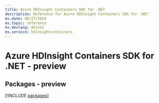 ```yaml
---
title: Azure HDInsight Containers SDK for .NET
description: Reference for Azure HDInsight Containers SDK for .NET
ms.date: 08/27/2024
ms.topic: reference
ms.devlang: dotnet
ms.service: hdinsightcontainers
---
```

# Azure HDInsight Containers SDK for .NET - preview
## Packages - preview
[!INCLUDE [packages](hdinsight-containers-index.md)]